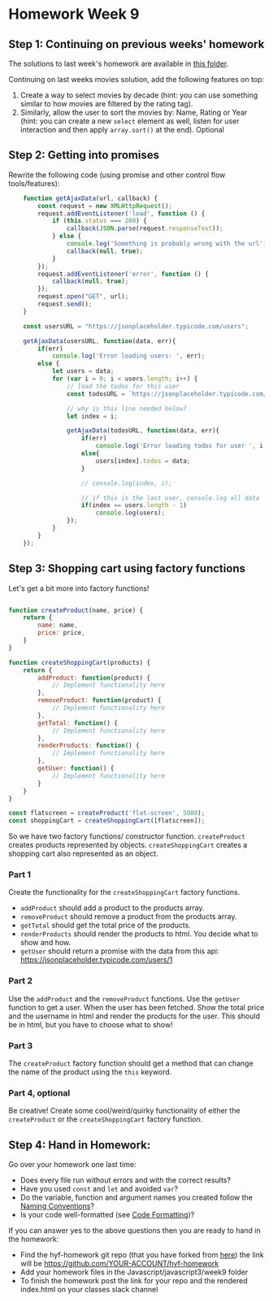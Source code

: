 # Homework Week 9

## Step 1: Continuing on previous weeks' homework
The solutions to last week's homework are available in [this folder](https://github.com/HackYourFuture-CPH/JavaScript/tree/class06/JavaScript3/Week9/More-homework/last-homework-V2).

Continuing on last weeks movies solution, add the following features on top:
1. Create a way to select movies by decade (hint: you can use something similar to how movies are filtered by the rating tag).
1. Similarly, allow the user to sort the movies by: Name, Rating or Year (hint: you can create a new `select` element as well, listen for user interaction and then apply `array.sort()` at the end). Optional

## Step 2: Getting into promises
Rewrite the following code (using promise and other control flow tools/features):

```js
    function getAjaxData(url, callback) {
        const request = new XMLHttpRequest();
        request.addEventListener('load', function () {
            if (this.status === 200) {
                callback(JSON.parse(request.responseText));
            } else {
                console.log('Something is probably wrong with the url');
                callback(null, true);
            }
        });
        request.addEventListener('error', function () {
            callback(null, true);
        });
        request.open("GET", url);
        request.send();
    }

    const usersURL = "https://jsonplaceholder.typicode.com/users";

    getAjaxData(usersURL, function(data, err){
        if(err)
            console.log('Error loading users: ', err);
        else {
            let users = data;
            for (var i = 0; i < users.length; i++) {
                // load the todos for this user
                const todosURL = `https://jsonplaceholder.typicode.com/users/${users[i].id}/todos`;

                // why is this line needed below?
                let index = i;

                getAjaxData(todosURL, function(data, err){
                    if(err)
                        console.log('Error loading todos for user ', i, ' :', err);
                    else{
                        users[index].todos = data;
                    }

                    // console.log(index, i);

                    // if this is the last user, console.log all data
                    if(index == users.length - 1)
                        console.log(users);
                });
            }
        }
    });
```


## Step 3: Shopping cart using factory functions
Let's get a bit more into factory functions!
```js

function createProduct(name, price) {
    return {
        name: name,
        price: price,
    }
}

function createShoppingCart(products) {
    return {
        addProduct: function(product) {
            // Implement functionality here
        },
        removeProduct: function(product) {
            // Implement functionality here
        },
        getTotal: function() {
            // Implement functionality here
        },
        renderProducts: function() {
            // Implement functionality here
        },
        getUser: function() {
            // Implement functionality here
        }
    }
}

const flatscreen = createProduct('flat-screen', 5000);
const shoppingCart = createShoppingCart([flatscreen]);
```

So we have two factory functions/ constructor function. `createProduct` creates products represented by objects. `createShoppingCart` creates a shopping cart also represented as an object. 

### Part 1
Create the functionality for the `createShoppingCart` factory functions. 
- `addProduct` should add a product to the products array.
- `removeProduct` should remove a product from the products array. 
- `getTotal` should get the total price of the products.
- `renderProducts` should render the products to html. You decide what to show and how.
- `getUser` should return a promise with the data from this api: https://jsonplaceholder.typicode.com/users/1

### Part 2
Use the `addProduct` and the `removeProduct` functions. Use the `getUser` function to get a user. When the user has been fetched. Show the total price and the username in html and render the products for the user. This should be in html, but you have to choose what to show!

### Part 3
The `createProduct` factory function should get a method that can change the name of the product using the `this` keyword. 

### Part 4, optional
Be creative! Create some cool/weird/quirky functionality of either the `createProduct` or the `createShoppingCart` factory function.


## Step 4: Hand in Homework:
Go over your homework one last time:

- Does every file run without errors and with the correct results?
- Have you used `const` and `let` and avoided `var`?
- Do the variable, function and argument names you created follow the [Naming Conventions](https://github.com/HackYourFuture/fundamentals/blob/master/fundamentals/naming_conventions.md)?
- Is your code well-formatted (see [Code Formatting](https://github.com/HackYourFuture/fundamentals/blob/master/fundamentals/naming_conventions.md))?

If you can answer yes to the above questions then you are ready to hand in the homework:
* Find the hyf-homework git repo (that you have forked from [here](https://github.com/HackYourFuture-CPH/hyf-homework)) the link will be https://github.com/YOUR-ACCOUNT/hyf-homework
* Add your homework files in the Javascript/javascript3/week9 folder
* To finish the homework post the link for your repo and the rendered index.html on your classes slack channel
